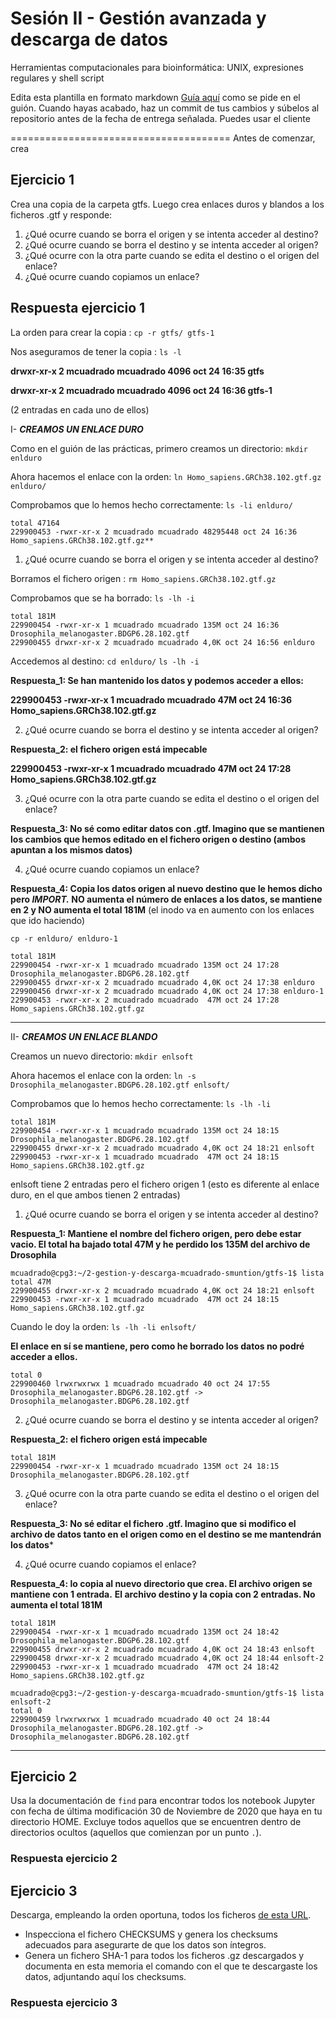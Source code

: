 # Sesión II - Gestión avanzada y descarga de datos
Herramientas computacionales para bioinformática: UNIX, expresiones regulares y shell script

Edita esta plantilla en formato markdown [Guía aquí](https://guides.github.com/features/mastering-markdown/) como se pide en el guión. 
Cuando hayas acabado, haz un commit de tus cambios y súbelos al repositorio antes de la fecha de entrega señalada. 
Puedes usar el cliente 

======================================
Antes de comenzar, crea


## Ejercicio 1
Crea una copia de la carpeta gtfs. Luego crea enlaces duros y blandos a los ficheros .gtf y responde:

1. ¿Qué ocurre cuando se borra el origen y se intenta acceder al destino?
2. ¿Qué ocurre cuando se borra el destino y se intenta acceder al origen?
3. ¿Qué ocurre con la otra parte cuando se edita el destino o el origen del enlace?
4. ¿Qué ocurre cuando copiamos un enlace?

## Respuesta ejercicio 1

La orden para crear la copia : `cp -r gtfs/ gtfs-1`

Nos aseguramos de tener la copia : `ls -l`

**drwxr-xr-x 2 mcuadrado mcuadrado  4096 oct 24 16:35 gtfs**

**drwxr-xr-x 2 mcuadrado mcuadrado  4096 oct 24 16:36 gtfs-1**

(2 entradas en cada uno de ellos)

I- ***CREAMOS UN ENLACE DURO***

Como en el guión de las prácticas, primero creamos un directorio: `mkdir enlduro`

Ahora hacemos el enlace con la orden: `ln Homo_sapiens.GRCh38.102.gtf.gz enlduro/`

Comprobamos que lo hemos hecho correctamente: `ls -li enlduro/`
```
total 47164
229900453 -rwxr-xr-x 2 mcuadrado mcuadrado 48295448 oct 24 16:36 Homo_sapiens.GRCh38.102.gtf.gz**
```

1. ¿Qué ocurre cuando se borra el origen y se intenta acceder al destino?


Borramos el fichero origen : `rm Homo_sapiens.GRCh38.102.gtf.gz`

Comprobamos que se ha borrado: `ls -lh -i`
```
total 181M
229900454 -rwxr-xr-x 1 mcuadrado mcuadrado 135M oct 24 16:36 Drosophila_melanogaster.BDGP6.28.102.gtf
229900455 drwxr-xr-x 2 mcuadrado mcuadrado 4,0K oct 24 16:56 enlduro
```
Accedemos al destino: `cd enlduro/`
                      `ls -lh -i`
                      
**Respuesta_1: Se han mantenido los datos y podemos acceder a ellos:**

**229900453 -rwxr-xr-x 1 mcuadrado mcuadrado 47M oct 24 16:36 Homo_sapiens.GRCh38.102.gtf.gz**


2. ¿Qué ocurre cuando se borra el destino y se intenta acceder al origen? 

**Respuesta_2: el fichero origen está impecable**

**229900453 -rwxr-xr-x 1 mcuadrado mcuadrado  47M oct 24 17:28 Homo_sapiens.GRCh38.102.gtf.gz**

3. ¿Qué ocurre con la otra parte cuando se edita el destino o el origen del enlace?

**Respuesta_3: No sé como editar datos con .gtf. Imagino que se mantienen los cambios que hemos editado en el fichero origen o destino (ambos apuntan a los mismos datos)**

4. ¿Qué ocurre cuando copiamos un enlace?

**Respuesta_4: Copia los datos origen al nuevo destino que le hemos dicho pero _IMPORT._ NO aumenta el número de enlaces a los datos, se mantiene en 2 y NO aumenta el total 181M** (el inodo va en aumento con los enlaces que ido haciendo)

`cp -r enlduro/ enlduro-1`

```
total 181M
229900454 -rwxr-xr-x 1 mcuadrado mcuadrado 135M oct 24 17:28 Drosophila_melanogaster.BDGP6.28.102.gtf
229900455 drwxr-xr-x 2 mcuadrado mcuadrado 4,0K oct 24 17:38 enlduro
229900456 drwxr-xr-x 2 mcuadrado mcuadrado 4,0K oct 24 17:38 enlduro-1
229900453 -rwxr-xr-x 2 mcuadrado mcuadrado  47M oct 24 17:28 Homo_sapiens.GRCh38.102.gtf.gz
```
 ----------------------------------------------------------------------------------------------------
 
 II- ***CREAMOS UN ENLACE BLANDO***

Creamos un nuevo directorio: `mkdir enlsoft`

Ahora hacemos el enlace con la orden: `ln -s Drosophila_melanogaster.BDGP6.28.102.gtf enlsoft/`

Comprobamos que lo hemos hecho correctamente: `ls -lh -li`

```
total 181M
229900454 -rwxr-xr-x 1 mcuadrado mcuadrado 135M oct 24 18:15 Drosophila_melanogaster.BDGP6.28.102.gtf
229900455 drwxr-xr-x 2 mcuadrado mcuadrado 4,0K oct 24 18:21 enlsoft
229900453 -rwxr-xr-x 1 mcuadrado mcuadrado  47M oct 24 18:15 Homo_sapiens.GRCh38.102.gtf.gz
```

enlsoft tiene 2 entradas pero el fichero origen 1 (esto es diferente al enlace duro, en el que ambos tienen 2 entradas)

1. ¿Qué ocurre cuando se borra el origen y se intenta acceder al destino? 

**Respuesta_1: Mantiene el nombre del fichero origen, pero debe estar vacio. El total ha bajado total 47M y he perdido los 135M del archivo de Drosophila**

```
mcuadrado@cpg3:~/2-gestion-y-descarga-mcuadrado-smuntion/gtfs-1$ lista
total 47M
229900455 drwxr-xr-x 2 mcuadrado mcuadrado 4,0K oct 24 18:21 enlsoft
229900453 -rwxr-xr-x 1 mcuadrado mcuadrado  47M oct 24 18:15 Homo_sapiens.GRCh38.102.gtf.gz
```

Cuando le doy la orden: `ls -lh -li enlsoft/`

**El enlace en sí se mantiene, pero como he borrado los datos no podré acceder a ellos.**

```
total 0
229900460 lrwxrwxrwx 1 mcuadrado mcuadrado 40 oct 24 17:55 
Drosophila_melanogaster.BDGP6.28.102.gtf -> Drosophila_melanogaster.BDGP6.28.102.gtf
```


2. ¿Qué ocurre cuando se borra el destino y se intenta acceder al origen?

**Respuesta_2: el fichero origen está impecable**

```
total 181M
229900454 -rwxr-xr-x 1 mcuadrado mcuadrado 135M oct 24 18:15 Drosophila_melanogaster.BDGP6.28.102.gtf
```

3. ¿Qué ocurre con la otra parte cuando se edita el destino o el origen del enlace?

**Respuesta_3: No sé editar el fichero .gtf. Imagino que si modifico el archivo de datos tanto en el origen como en el destino se me mantendrán los datos***



4. ¿Qué ocurre cuando copiamos el enlace?

**Respuesta_4: lo copia al nuevo directorio que crea. El archivo origen se mantiene con 1 entrada.**
**El archivo destino y la copia con 2 entradas. No aumenta el total 181M**

```
total 181M
229900454 -rwxr-xr-x 1 mcuadrado mcuadrado 135M oct 24 18:42 Drosophila_melanogaster.BDGP6.28.102.gtf
229900455 drwxr-xr-x 2 mcuadrado mcuadrado 4,0K oct 24 18:43 enlsoft
229900458 drwxr-xr-x 2 mcuadrado mcuadrado 4,0K oct 24 18:44 enlsoft-2
229900453 -rwxr-xr-x 1 mcuadrado mcuadrado  47M oct 24 18:42 Homo_sapiens.GRCh38.102.gtf.gz
```

```
mcuadrado@cpg3:~/2-gestion-y-descarga-mcuadrado-smuntion/gtfs-1$ lista enlsoft-2
total 0
229900459 lrwxrwxrwx 1 mcuadrado mcuadrado 40 oct 24 18:44 Drosophila_melanogaster.BDGP6.28.102.gtf -> Drosophila_melanogaster.BDGP6.28.102.gtf
```
-----------------------------------------------------------------------------------------------------------
 
 
 
 


## Ejercicio 2
Usa la documentación de `find` para encontrar todos los notebook Jupyter con fecha de última modificación 30 de Noviembre de 2020 que haya en tu directorio HOME. Excluye todos aquellos que se encuentren dentro de directorios ocultos (aquellos que comienzan por un punto `.`). 

### Respuesta ejercicio 2


## Ejercicio 3
Descarga, empleando la orden oportuna, todos los ficheros [de esta URL](ftp://ftp.ensembl.org/pub/release-102/gtf/accipiter_nisus/). 
- Inspecciona el fichero CHECKSUMS y genera los checksums adecuados para asegurarte de que los datos son íntegros. 
- Genera un fichero SHA-1 para todos los ficheros .gz descargados y documenta en esta memoria el comando con el que te descargaste los datos, adjuntando aquí los checksums. 


### Respuesta ejercicio 3
